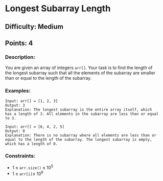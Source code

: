 # Longest Subarray Length
## Difficulty: Medium
## Points: 4
### Description:
You are given an array of integers `arr[]`. Your task is to find the length of the longest subarray such that all the elements of the subarray are smaller than or equal to the length of the subarray.

### Examples:
```
Input: arr[] = [1, 2, 3]
Output: 3
Explanation: The longest subarray is the entire array itself, which has a length of 3. All elements in the subarray are less than or equal to 3.
```
```
Input: arr[] = [6, 4, 2, 5]
Output: 0
Explanation: There is no subarray where all elements are less than or equal to the length of the subarray. The longest subarray is empty, which has a length of 0.
```
### Constraints:
- 1 ≤ `arr.size()` ≤ 10<sup>5</sup>
- 1 ≤ `arr[i]`≤ 10<sup>9</sup>
